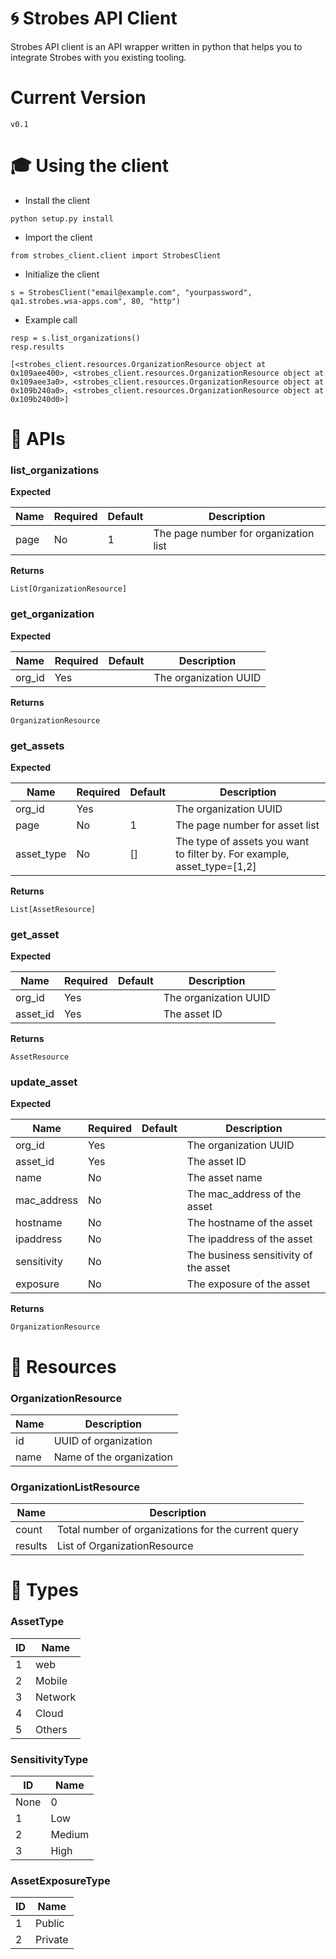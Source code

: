 # :cyclone: Strobes API Client
Strobes API client is an API wrapper written in python that helps you to integrate Strobes with you existing tooling. 

# Current Version
```
v0.1
```

# :mortar_board: Using the client

- Install the client
```
python setup.py install
```
- Import the client

```
from strobes_client.client import StrobesClient
```

- Initialize the client

```
s = StrobesClient("email@example.com", "yourpassword", qa1.strobes.wsa-apps.com", 80, "http")
```

- Example call

```
resp = s.list_organizations()
resp.results

[<strobes_client.resources.OrganizationResource object at 0x109aee400>, <strobes_client.resources.OrganizationResource object at 0x109aee3a0>, <strobes_client.resources.OrganizationResource object at 0x109b240a0>, <strobes_client.resources.OrganizationResource object at 0x109b240d0>]
```

# :wrench: APIs

### list_organizations

**Expected**

| Name  | Required | Default | Description |
| ------------- | ------------- | ------------- | ------------- |
| page  | No  | 1 | The page number for organization list|

**Returns**

```
List[OrganizationResource]
```


### get_organization

**Expected**

| Name  | Required | Default | Description |
| ------------- | ------------- | ------------- | ------------- |
| org_id  | Yes  | | The organization UUID |

**Returns**

```
OrganizationResource
```

### get_assets

**Expected**

| Name  | Required | Default | Description |
| ------------- | ------------- | ------------- | ------------- |
| org_id  | Yes  | | The organization UUID |
| page  | No  |1 | The page number for asset list |
| asset_type  | No  |[] | The type of assets you want to filter by. For example, asset_type=[1,2]  |

**Returns**

```
List[AssetResource]
```

### get_asset

**Expected**

| Name  | Required | Default | Description |
| ------------- | ------------- | ------------- | ------------- |
| org_id  | Yes  | | The organization UUID |
| asset_id  | Yes  || The asset ID |

**Returns**

```
AssetResource
```

### update_asset

**Expected**

| Name  | Required | Default | Description |
| ------------- | ------------- | ------------- | ------------- |
| org_id  | Yes  | | The organization UUID |
| asset_id  | Yes  || The asset ID |
| name  | No  || The asset name |
| mac_address  | No  || The mac_address of the asset |
| hostname  | No  || The hostname of the asset  |
| ipaddress  | No  || The ipaddress of the asset  |
| sensitivity  | No  || The business sensitivity of the asset  |
| exposure  | No  || The exposure of the asset  |

**Returns**

```
OrganizationResource
```

# :hammer: Resources

### OrganizationResource

| Name  | Description |
| ------------- | ------------- |
| id  | UUID of organization  |
| name  | Name of the organization  |

### OrganizationListResource

| Name  | Description |
| ------------- | ------------- |
| count  | Total number of organizations for the current query |
| results  | List of OrganizationResource |

# :flashlight: Types

### AssetType
| ID  | Name |
| ------------- | ------------- |
| 1  | web |
| 2  | Mobile |
| 3  | Network |
| 4 | Cloud |
| 5  | Others |

### SensitivityType
| ID  | Name |
| ------------- | ------------- |
| None | 0 |
| 1 | Low |
| 2  | Medium |
| 3 | High |

### AssetExposureType
| ID  | Name |
| ------------- | ------------- |
| 1 | Public |
| 2 | Private |

